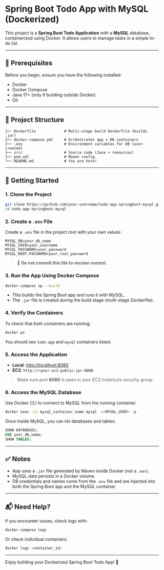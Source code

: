 
# Spring Boot Todo App with MySQL (Dockerized)

This project is a **Spring Boot Todo Application** with a **MySQL** database, containerized using Docker. It allows users to manage tasks in a simple to-do list.

---

## 🧰 Prerequisites

Before you begin, ensure you have the following installed:

- Docker
- Docker Compose
- Java 17+ (only if building outside Docker)
- Git

---

## 📁 Project Structure

```
├── Dockerfile             # Multi-stage build Dockerfile (builds .jar)
├── docker-compose.yml     # Orchestrates app + DB containers
├── .env                   # Environment variables for DB (user-created)
├── src/                   # Source code (Java + resources)
├── pom.xml                # Maven config
└── README.md              # You are here!
```

---

## 🚀 Getting Started

### 1. Clone the Project

```bash
git clone https://github.com/your-username/todo-app-springboot-mysql.git
cd todo-app-springboot-mysql
```

### 2. Create a `.env` File

Create a `.env` file in the project root with your own values:

```
MYSQL_DB=your_db_name
MYSQL_USER=your_username
MYSQL_PASSWORD=your_password
MYSQL_ROOT_PASSWORD=your_root_password
```

> 🔐 **Do not commit this file to version control.**

### 3. Run the App Using Docker Compose

```bash
docker-compose up --build
```

- This builds the Spring Boot app and runs it with MySQL.
- The `.jar` file is created during the build stage (multi-stage Dockerfile).

### 4. Verify the Containers

To check that both containers are running:

```bash
docker ps
```

You should see `todo-app` and `mysql` containers listed.

### 5. Access the Application

- **Local**: [http://localhost:8080](http://localhost:8080)
- **EC2**: `http://<your-ec2-public-ip>:8080`

> Make sure port **8080** is open in your EC2 instance’s security group.

### 6. Access the MySQL Database

Use Docker CLI to connect to MySQL from the running container:

```bash
docker exec -it mysql_container_name mysql -u<MYSQL_USER> -p
```

Once inside MySQL, you can list databases and tables:

```sql
SHOW DATABASES;
USE your_db_name;
SHOW TABLES;
```

---

## ✅ Notes

- App uses a `.jar` file generated by Maven inside Docker (not a `.war`).
- MySQL data persists in a Docker volume.
- DB credentials and names come from the `.env` file and are injected into both the Spring Boot app and the MySQL container.

---

## 📬 Need Help?

If you encounter issues, check logs with:

```bash
docker-compose logs
```

Or check individual containers:

```bash
docker logs <container_id>
```

---

Enjoy building your Dockerized Spring Boot Todo App! 🎉
